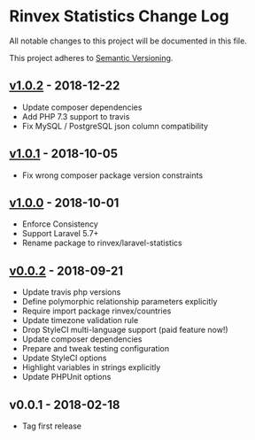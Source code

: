 # Rinvex Statistics Change Log

All notable changes to this project will be documented in this file.

This project adheres to [Semantic Versioning](CONTRIBUTING.md).


## [v1.0.2] - 2018-12-22
- Update composer dependencies
- Add PHP 7.3 support to travis
- Fix MySQL / PostgreSQL json column compatibility

## [v1.0.1] - 2018-10-05
- Fix wrong composer package version constraints

## [v1.0.0] - 2018-10-01
- Enforce Consistency
- Support Laravel 5.7+
- Rename package to rinvex/laravel-statistics

## [v0.0.2] - 2018-09-21
- Update travis php versions
- Define polymorphic relationship parameters explicitly
- Require import package rinvex/countries
- Update timezone validation rule
- Drop StyleCI multi-language support (paid feature now!)
- Update composer dependencies
- Prepare and tweak testing configuration
- Update StyleCI options
- Highlight variables in strings explicitly
- Update PHPUnit options

## v0.0.1 - 2018-02-18
- Tag first release

[v1.0.2]: https://github.com/rinvex/laravel-statistics/compare/v1.0.1...v1.0.2
[v1.0.1]: https://github.com/rinvex/laravel-statistics/compare/v1.0.0...v1.0.1
[v1.0.0]: https://github.com/rinvex/laravel-statistics/compare/v0.0.2...v1.0.0
[v0.0.2]: https://github.com/rinvex/laravel-statistics/compare/v0.0.1...v0.0.2
